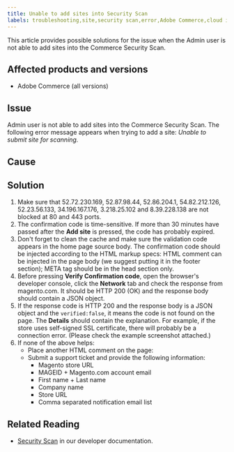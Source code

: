 ```yaml
---
title: Unable to add sites into Security Scan
labels: troubleshooting,site,security scan,error,Adobe Commerce,cloud infrastructure,on-premises
---
```


This article provides possible solutions for the issue when the Admin user is not able to add sites into the Commerce Security Scan.

## Affected products and versions

* Adobe Commerce (all versions)

## Issue

Admin user is not able to add sites into the Commerce Security Scan. The following error message appears when trying to add a site: *Unable to submit site for scanning.*

## Cause


## Solution

1. Make sure that 52.72.230.169, 52.87.98.44, 52.86.204.1, 54.82.212.126, 52.23.56.133, 34.196.167.176, 3.218.25.102 and 8.39.228.138 are not blocked at 80 and 443 ports.
1. The confirmation code is time-sensitive. If more than 30 minutes have passed after the **Add site** is pressed, the code has probably expired.
1. Don't forget to clean the cache and make sure the validation code appears in the home page source body. The confirmation code should be injected according to the HTML markup specs: HTML comment can be injected in the page body (we suggest putting it in the footer section); META tag should be in the head section only.
1. Before pressing **Verify Confirmation code**, open the browser's developer console, click the **Network** tab and check the response from magento.com. It should be HTTP 200 (OK) and the response body should contain a JSON object.
1. If the response code is HTTP 200 and the response body is a JSON object and the `verified:false`, it means the code is not found on the page. The **Details** should contain the explanation. For example, if the store uses self-signed SSL certificate, there will probably be a connection error. (Please check the example screenshot attached.)
1. If none of the above helps:
    * Place another HTML comment on the page:
    <!-- MAGEID:Your magento.com ID, EMAIL:your email address -->
    * Submit a support ticket and provide the following information:
        * Magento store URL
        *  MAGEID + Magento.com account email
        * First name + Last name
        * Company name
        * Store URL
        * Comma separated notification email list

## Related Reading

* [Security Scan](https://docs.magento.com/user-guide/magento/security-scan.html) in our developer documentation.
